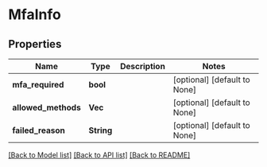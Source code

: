 # MfaInfo

## Properties
Name | Type | Description | Notes
------------ | ------------- | ------------- | -------------
**mfa_required** | **bool** |  | [optional] [default to None]
**allowed_methods** | **Vec<String>** |  | [optional] [default to None]
**failed_reason** | **String** |  | [optional] [default to None]

[[Back to Model list]](../README.md#documentation-for-models) [[Back to API list]](../README.md#documentation-for-api-endpoints) [[Back to README]](../README.md)


